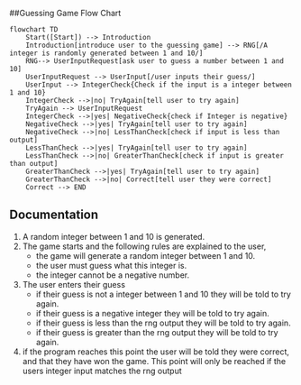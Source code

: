 ##Guessing Game Flow Chart
```mermaid
flowchart TD
    Start([Start]) --> Introduction
    Introduction[introduce user to the guessing game] --> RNG[/A integer is randomly generated between 1 and 10/]
    RNG--> UserInputRequest[ask user to guess a number between 1 and 10]
    UserInputRequest --> UserInput[/user inputs their guess/]
    UserInput --> IntegerCheck{Check if the input is a integer between 1 and 10}
    IntegerCheck -->|no| TryAgain[tell user to try again]
    TryAgain --> UserInputRequest
    IntegerCheck -->|yes| NegativeCheck{check if Integer is negative}
    NegativeCheck -->|yes| TryAgain[tell user to try again]
    NegativeCheck -->|no| LessThanCheck[check if input is less than output]
    LessThanCheck -->|yes| TryAgain[tell user to try again]
    LessThanCheck -->|no| GreaterThanCheck[check if input is greater than output]
    GreaterThanCheck -->|yes| TryAgain[tell user to try again]
    GreaterThanCheck -->|no| Correct[tell user they were correct]
    Correct --> END
```
## Documentation
1. A random integer between 1 and 10 is generated.  
2. The game starts and the following rules are explained to the user,  
   * the game will generate a random integer between 1 and 10.  
   * the user must guess what this integer is.  
   * the integer cannot be a negative number.
3. The user enters their guess
   * if their guess is not a integer between 1 and 10 they will be told to try again.
   * if their guess is a negative integer they will be told to try again.
   * if their guess is less than the rng output they will be told to try again.
   * if their guess is greater than the rng output they will be told to try again.
4. if the program reaches this point the user will be told they were correct, and that they have won the game. This point will only be reached if the users integer input matches the rng output
